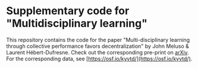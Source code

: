 # Supplementary code for "Multidisciplinary learning"

This repository contains the code for the paper "Multi-disciplinary learning through collective performance favors decentralization" by John Meluso & Laurent Hébert-Dufresne. Check out the corresponding pre-print on [arXiv](https://doi.org/10.48550/arXiv.2208.11618). For the corresponding data, see [https://osf.io/kyvtd/](https://osf.io/kyvtd/).
